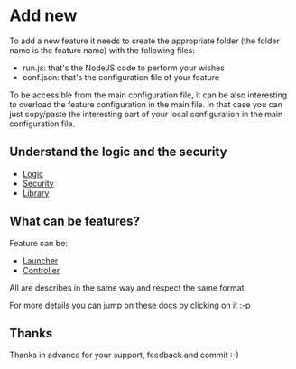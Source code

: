 # Add new
To add a new feature it needs to create the appropriate folder
(the folder name is the feature name) with the following files:
- run.js: that's the NodeJS code to perform your wishes
- conf.json: that's the configuration file of your feature

To be accessible from the main configuration file, it can be also
interesting to overload the feature configuration in the main file.
In that case you can just copy/paste the interesting part of your local
configuration in the main configuration file.

## Understand the logic and the security
- [Logic](./logic.md)
- [Security](./security.md)
- [Library](./library.md)

## What can be features?
Feature can be:
- [Launcher](./launcher.md)
- [Controller](./controller.md)

All are describes in the same way and respect the same format.

For more details you can jump on these docs by clicking on it :-p

## Thanks
Thanks in advance for your support, feedback and commit :-)
